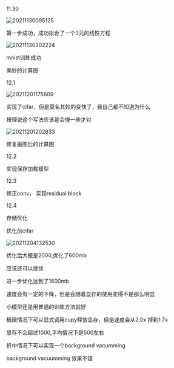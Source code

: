 11.30

![20211130095125](https://picsheep.oss-cn-beijing.aliyuncs.com/pic/20211130095125.png)

第一步成功，成功拟合了一个3元的线性方程

![20211130202224](https://picsheep.oss-cn-beijing.aliyuncs.com/pic/20211130202224.png)

mnist训练成功

美妙的计算图

12.1

![20211201175609](https://picsheep.oss-cn-beijing.aliyuncs.com/pic/20211201175609.png)

实现了cifar，但是莫名其妙的变快了，我自己都不知道为什么

按理说这个写法应该是会慢一些才对

![20211201202833](https://picsheep.oss-cn-beijing.aliyuncs.com/pic/20211201202833.png)

修复画图后的计算图

12.2

实现保存加载模型

12.3

修正conv， 实现residual block

12.4

存储优化

优化前cifar

![20211204132530](https://picsheep.oss-cn-beijing.aliyuncs.com/pic/20211204132530.png)

优化后大概是2000,优化了600mb

应该还可以继续

进一步优化达到了1600mb

速度会有一定的下降，但是会随着显存的使用变得不是那么明显

小模型还是用普通的训练方法就好

极限情况下可以显式调用cupy释放显存，但是速度会从2.0x 掉到1.7x

显存不会超过1000,平均情况下是500左右

折中情况下可以实现一个background vacumming

background vacuumming 效果不错